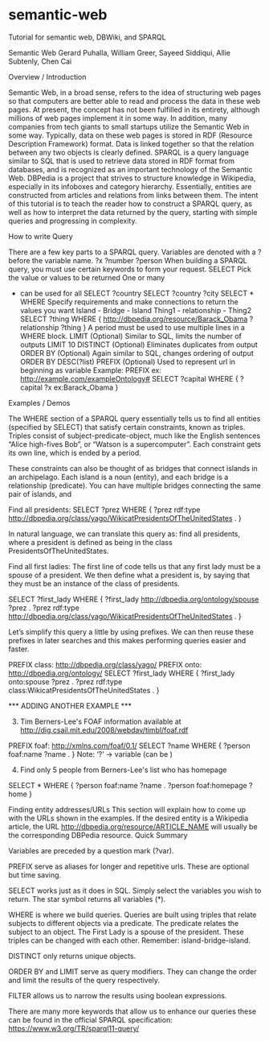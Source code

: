 # semantic-web
Tutorial for semantic web, DBWiki, and SPARQL


Semantic Web
Gerard Puhalla, William Greer, Sayeed Siddiqui, Allie Subtenly, Chen Cai

Overview / Introduction

Semantic Web, in a broad sense, refers to the idea of structuring web pages so that computers are better able to read and process the data in these web pages. At present, the concept has not been fulfilled in its entirety, although millions of web pages implement it in some way. In addition, many companies from tech giants to small startups utilize the Semantic Web in some way.
Typically, data on these web pages is stored in RDF (Resource Description Framework) format. Data is linked together so that the relation between any two objects is clearly defined. SPARQL is a query language similar to SQL that is used to retrieve data stored in RDF format from databases, and is recognized as an important technology of the Semantic Web.
DBPedia is a project that strives to structure knowledge in Wikipedia, especially in its infoboxes and category hierarchy. Essentially, entities are constructed from articles and relations from links between them.
The intent of this tutorial is to teach the reader how to construct a SPARQL query, as well as how to interpret the data returned by the query, starting with simple queries and progressing in complexity. 



How to write Query

There are a few key parts to a SPARQL query.
Variables are denoted with a ? before the variable name.
?x
?number 
?person
When building a SPARQL query, you must use certain keywords to form your request.
SELECT 
Pick the value or values to be returned
One or many
* can be used for all
SELECT ?country
SELECT ?country ?city
SELECT *
WHERE
Specify requirements and make connections to return the values you want
Island - Bridge - Island
Thing1 - relationship - Thing2
SELECT ?thing
WHERE
{
   <http://dbpedia.org/resource/Barack_Obama> ?relationship ?thing  }
A period must be used to use multiple lines in a WHERE block.
LIMIT (Optional)
Similar to SQL, limits the number of outputs
LIMIT 10
DISTINCT (Optional)
Eliminates duplicates from output
ORDER BY (Optional)
Again similar to SQL, changes ordering of output
ORDER BY DESC(?list)
PREFIX (Optional)
Used to represent url in beginning as variable
Example:
PREFIX ex: <http://example.com/exampleOntology#>
SELECT ?capital
WHERE
  {
    ?capital ?x  ex:Barack_Obama
  }

Examples / Demos  

The WHERE section of a SPARQL query essentially tells us to find all entities (specified by SELECT) that satisfy certain constraints, known as triples. Triples consist of subject-predicate-object, much like the English sentences “Alice high-fives Bob”, or “Watson is a supercomputer”. Each constraint gets its own line, which is ended by a period.

These constraints can also be thought of as bridges that connect islands in an archipelago. Each island is a noun (entity), and each bridge is a relationship (predicate). You can have multiple bridges connecting the same pair of islands, and 

Find all presidents:
SELECT ?prez
 WHERE {
?prez rdf:type <http://dbpedia.org/class/yago/WikicatPresidentsOfTheUnitedStates>  . 
}

In natural language, we can translate this query as: find all presidents, where a president is defined as being in the class PresidentsOfTheUnitedStates.




Find all first ladies:
The first line of code tells us that any first lady must be a spouse of a president. We then define what a president is, by saying that they must be an instance of the class of presidents.

SELECT ?first_lady
WHERE {
  ?first_lady <http://dbpedia.org/ontology/spouse> ?prez .
  ?prez rdf:type <http://dbpedia.org/class/yago/WikicatPresidentsOfTheUnitedStates>  . 
}

Let’s simplify this query a little by using prefixes. We can then reuse these prefixes in later searches and this makes performing queries easier and faster.

PREFIX class: <http://dbpedia.org/class/yago/>
PREFIX onto: <http://dbpedia.org/ontology/>
SELECT ?first_lady
WHERE {
  ?first_lady onto:spouse ?prez .
  ?prez rdf:type class:WikicatPresidentsOfTheUnitedStates . 
}

*** ADDING ANOTHER EXAMPLE ***




3. Tim Berners-Lee's FOAF information available at http://dig.csail.mit.edu/2008/webdav/timbl/foaf.rdf

PREFIX foaf:  <http://xmlns.com/foaf/0.1/>
SELECT ?name
WHERE {
    ?person foaf:name ?name .
}
Note: ‘?’  -> variable (can be )



4. Find only 5 people from Berners-Lee's list who has homepage

SELECT *
WHERE {
    ?person foaf:name ?name .
    ?person foaf:homepage ?home
}

Finding entity addresses/URLs
	This section will explain how to come up with the URLs shown in the examples. If the desired entity is a Wikipedia article, the URL <http://dbpedia.org/resource/ARTICLE_NAME> will usually be the corresponding DBPedia resource. 
Quick Summary

Variables are preceded by a question mark (?var).

PREFIX serve as aliases for longer and repetitive urls. These are optional but time saving. 

SELECT works just as it does in SQL. Simply select the variables you wish to return. The star symbol returns all variables (*).

WHERE is where we build queries. Queries are built using triples that relate subjects to different objects via a predicate. The predicate relates the subject to an object. The First Lady is a spouse of the president. These triples can be changed with each other. Remember: island-bridge-island.

DISTINCT only returns unique objects.

ORDER BY and LIMIT serve as query modifiers. They can change the order and limit the results of the query respectively.

FILTER allows us to narrow the results using boolean expressions.

There are many more keywords that allow us to enhance our queries these can be found in the official SPARQL specification:
https://www.w3.org/TR/sparql11-query/




